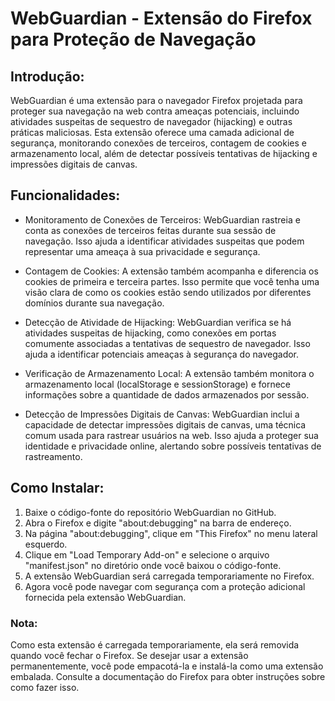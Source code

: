 
# WebGuardian - Extensão do Firefox para Proteção de Navegação

## Introdução:
WebGuardian é uma extensão para o navegador Firefox projetada para proteger sua navegação na web contra ameaças potenciais, incluindo atividades suspeitas de sequestro de navegador (hijacking) e outras práticas maliciosas. Esta extensão oferece uma camada adicional de segurança, monitorando conexões de terceiros, contagem de cookies e armazenamento local, além de detectar possíveis tentativas de hijacking e impressões digitais de canvas.

## Funcionalidades:

- Monitoramento de Conexões de Terceiros: WebGuardian rastreia e conta as conexões de terceiros feitas durante sua sessão de navegação. Isso ajuda a identificar atividades suspeitas que podem representar uma ameaça à sua privacidade e segurança.

- Contagem de Cookies: A extensão também acompanha e diferencia os cookies de primeira e terceira partes. Isso permite que você tenha uma visão clara de como os cookies estão sendo utilizados por diferentes domínios durante sua navegação.

- Detecção de Atividade de Hijacking: WebGuardian verifica se há atividades suspeitas de hijacking, como conexões em portas comumente associadas a tentativas de sequestro de navegador. Isso ajuda a identificar potenciais ameaças à segurança do navegador.

- Verificação de Armazenamento Local: A extensão também monitora o armazenamento local (localStorage e sessionStorage) e fornece informações sobre a quantidade de dados armazenados por sessão.

- Detecção de Impressões Digitais de Canvas: WebGuardian inclui a capacidade de detectar impressões digitais de canvas, uma técnica comum usada para rastrear usuários na web. Isso ajuda a proteger sua identidade e privacidade online, alertando sobre possíveis tentativas de rastreamento.

## Como Instalar:

1. Baixe o código-fonte do repositório WebGuardian no GitHub.
2. Abra o Firefox e digite "about:debugging" na barra de endereço.
3. Na página "about:debugging", clique em "This Firefox" no menu lateral esquerdo.
4. Clique em "Load Temporary Add-on" e selecione o arquivo "manifest.json" no diretório onde você baixou o código-fonte.
5. A extensão WebGuardian será carregada temporariamente no Firefox.
6. Agora você pode navegar com segurança com a proteção adicional fornecida pela extensão WebGuardian.

### Nota:
Como esta extensão é carregada temporariamente, ela será removida quando você fechar o Firefox. Se desejar usar a extensão permanentemente, você pode empacotá-la e instalá-la como uma extensão embalada. Consulte a documentação do Firefox para obter instruções sobre como fazer isso.